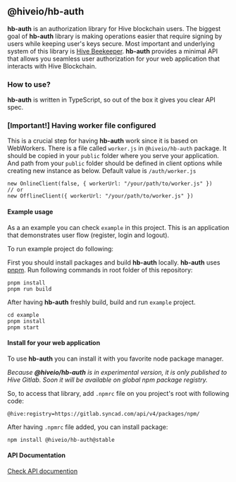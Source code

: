 ## @hiveio/hb-auth

**hb-auth** is an authorization library for Hive blockchain users. The biggest goal of **hb-auth** library is making operations easier that require signing by users while keeping user's keys secure. Most important and underlying system of this library is [Hive Beekeeper](https://gitlab.syncad.com/hive/hive/-/tree/develop/programs/beekeeper/beekeeper_wasm?ref_type=heads). **hb-auth** provides a minimal API that allows you seamless user authorization for your web application that interacts with Hive Blockchain.

### How to use?

**hb-auth** is written in TypeScript, so out of the box it gives you clear API spec. 

### [Important!] Having worker file configured

This is a crucial step for having **hb-auth** work since it is based on WebWorkers. There is a file called `worker.js` in `@hiveio/hb-auth` package. It should be copied in your `public` folder where you serve your application. And path from your `public` folder should be defined in client options while creating new instance as below. Default value is `/auth/worker.js`

```
new OnlineClient(false, { workerUrl: "/your/path/to/worker.js" })
// or
new OfflineClient({ workerUrl: "/your/path/to/worker.js" })
```

#### Example usage

As a an example you can check `example` in this project. This is an application that demonstrates user flow (register, login and logout).

To run example project do following:

First you should install packages and build **hb-auth** locally. **hb-auth** uses [pnpm](https://pnpm.io/). Run following commands in root folder of this repository:

```
pnpm install
pnpm run build
```

After having **hb-auth** freshly build, build and run `example` project.

```
cd example
pnpm install
pnpm start
```

#### Install for your web application

To use **hb-auth** you can install it with you favorite node package manager. 

*Because **@hiveio/hb-auth** is in experimental version, it is only published to Hive Gitlab. Soon it will be available on global npm package registry.*

So, to access that library, add `.npmrc` file on you project's root with following code:

`@hive:registry=https://gitlab.syncad.com/api/v4/packages/npm/`

After having `.npmrc` file added, you can install package:

`npm install @hiveio/hb-auth@stable`

#### API Documentation

[Check API documention](api.md)